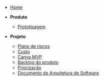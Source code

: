 - [Home](README.md "Pitch It Docs")

- **Produto**
  - [Prototipagem](pages/prototipo-alta-fidelidade.md)

- **Projeto**
  - [Plano de riscos](pages/plano-de-riscos.md)
  - [Custo](pages/custos.md)
  - [Canva MVP](pages/lean-inception.md) 
  - [Backlog do produto](pages/backlog-do-produto.md)
  - [Priorização](pages/priorizacao.md)
  - [Documento de Arquitetura de Software](pages/documento-de-arquitetura.md)
